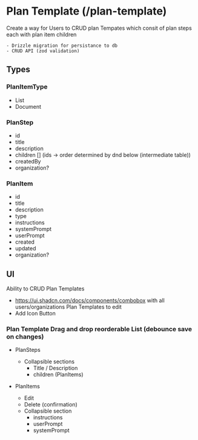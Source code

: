 # Plan Template (/plan-template)

Create a way for Users to CRUD plan Tempates which consit of plan steps each with plan item children

    - Drizzle migration for persistance to db
    - CRUD API (zod validation)

## Types

### PlanItemType
- List
- Document

### PlanStep
- id
- title
- description
- children [] (ids -> order determined by dnd below (intermediate table))
- createdBy
- organization?

### PlanItem 

- id
- title
- description
- type
- instructions
- systemPrompt
- userPrompt
- created
- updated
- organization?

## UI

Ability to CRUD Plan Templates

- https://ui.shadcn.com/docs/components/combobox with all users/organizations Plan Templates to edit
- Add Icon Button

### Plan Template Drag and drop reorderable List (debounce save on changes)

- PlanSteps 
    - Collapsible sections
        - Title / Description
        - children (PlanItems)

- PlanItems 
    - Edit
    - Delete (confirmation)
    - Collapsible section
        - instructions
        - userPrompt
        - systemPrompt 